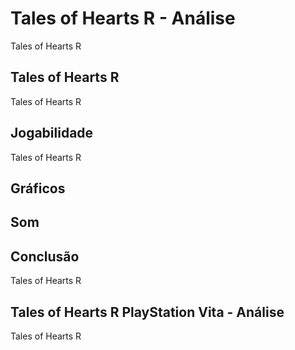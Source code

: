 ---
---

# Tales of Hearts R - Análise

Tales of Hearts R

## Tales of Hearts R

Tales of Hearts R

## Jogabilidade

Tales of Hearts R

## Gráficos


## Som

## Conclusão

Tales of Hearts R

## Tales of Hearts R PlayStation Vita - Análise

Tales of Hearts R
